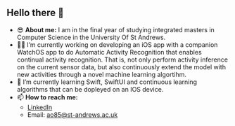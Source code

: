 ## Hello there 👋

- 😎 **About me:** I am in the final year of studying integrated masters in Computer Science in the University Of St Andrews.
- 🚀📲 I’m currently working on developing an iOS app with a companion WatchOS app to do Automatic Activity Recognition that enables continual activity recognition. That is, not only perform activity inference on the current sensor data, but also continuously extend the model with new activities through a novel machine learning algortihm.
- 🌱 I’m currently learning Swift, SwiftUI and continuous learning algorithms that can be dopleyed on an IOS device.
- 📫 **How to reach me:**
  - [LinkedIn](https://www.linkedin.com/in/arman-ozkaya-0888ab190)
  - Email: ao85@st-andrews.ac.uk
